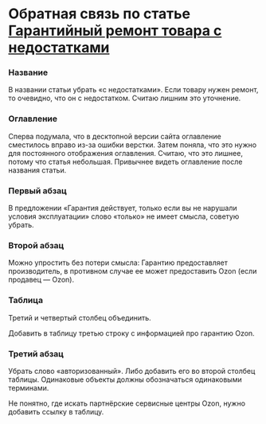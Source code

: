 # Обратная связь по статье [Гарантийный ремонт товара с недостатками](https://docs.ozon.ru/common/otmena-i-vozvrat-zakaza/remont-garantijnuh-tovarov/)

### Название
В названии статьи убрать «с недостатками».
Если товару нужен ремонт, то очевидно, что он с недостатком. Считаю лишним это уточнение.

### Оглавление
Сперва подумала, что в десктопной версии сайта оглавление сместилось вправо из-за ошибки верстки. Затем поняла, что это нужно для постоянного отображения оглавления.
Считаю, что это лишнее, потому что статья небольшая. Привычнее видеть оглавление после названия статьи.

### Первый абзац
В предложении «Гарантия действует, только если вы не нарушали условия эксплуатации» слово «только» не имеет смысла, советую убрать.

### Второй абзац 
Можно упростить без потери смысла: Гарантию предоставляет производитель, в противном случае ее может предоставить Ozon (если продавец — Ozon).

### Таблица
Третий и четвертый столбец объединить.

Добавить в таблицу третью строку с информацией про гарантию Ozon.

### Третий абзац
Убрать слово «авторизованный». Либо добавить его во второй столбец таблицы. Одинаковые объекты должны обозначаться одинаковыми терминами.

Не понятно, где искать партнёрские сервисные центры Ozon, нужно добавить ссылку в таблицу.

